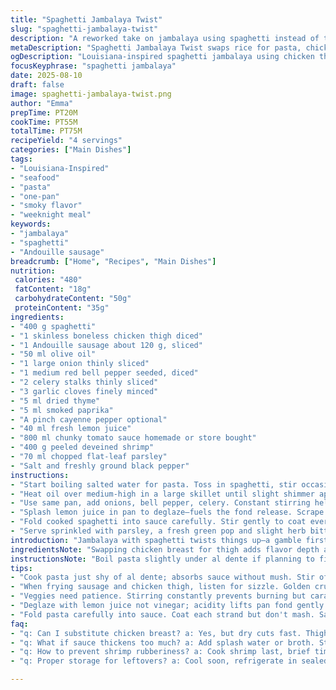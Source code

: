 ```yaml
---
title: "Spaghetti Jambalaya Twist"
slug: "spaghetti-jambalaya-twist"
description: "A reworked take on jambalaya using spaghetti instead of traditional rice. Swapped chorizo for Andouille sausage and replaced chicken breast with thigh for richer flavor. Added smoked paprika and fresh thyme for depth. Cook pasta al dente then toss with a robust sauce of sautéed veggies, spices, tomatoes, shrimp, and meats. Designed to be vibrant, slightly smoky, and zesty with lemon juice brightening the heavy umami. Sensory cues like sizzling, aromatic bubbling, and shrimp turning pink signal key moments. Practical tips included for ingredient swaps, timing adjustments, and rescue plans if sauce thickens or pasta overcooks."
metaDescription: "Spaghetti Jambalaya Twist swaps rice for pasta, chicken breast for thigh; smoky Andouille, thyme, paprika build rich, vibrant sauce with shrimp and fresh lemon punch."
ogDescription: "Louisiana-inspired spaghetti jambalaya using chicken thigh, Andouille sausage, shrimp, smoky spices. Watch for pink shrimp, bubbling sauce, al dente pasta."
focusKeyphrase: "spaghetti jambalaya"
date: 2025-08-10
draft: false
image: spaghetti-jambalaya-twist.png
author: "Emma"
prepTime: PT20M
cookTime: PT55M
totalTime: PT75M
recipeYield: "4 servings"
categories: ["Main Dishes"]
tags:
- "Louisiana-Inspired"
- "seafood"
- "pasta"
- "one-pan"
- "smoky flavor"
- "weeknight meal"
keywords:
- "jambalaya"
- "spaghetti"
- "Andouille sausage"
breadcrumb: ["Home", "Recipes", "Main Dishes"]
nutrition: 
 calories: "480"
 fatContent: "18g"
 carbohydrateContent: "50g"
 proteinContent: "35g"
ingredients:
- "400 g spaghetti"
- "1 skinless boneless chicken thigh diced"
- "1 Andouille sausage about 120 g, sliced"
- "50 ml olive oil"
- "1 large onion thinly sliced"
- "1 medium red bell pepper seeded, diced"
- "2 celery stalks thinly sliced"
- "3 garlic cloves finely minced"
- "5 ml dried thyme"
- "5 ml smoked paprika"
- "A pinch cayenne pepper optional"
- "40 ml fresh lemon juice"
- "800 ml chunky tomato sauce homemade or store bought"
- "400 g peeled deveined shrimp"
- "70 ml chopped flat-leaf parsley"
- "Salt and freshly ground black pepper"
instructions:
- "Start boiling salted water for pasta. Toss in spaghetti, stir occasionally. Watch for firm bite not mushy, likely 8-10 minutes depending on brand. Drain carefully, drizzle a touch of oil so strands don’t stick; set aside, loosely covered."
- "Heat oil over medium-high in a large skillet until slight shimmer appears. Chuck in chicken thigh pieces; golden crust, then add Andouille sausage slices. Both should sizzle loudly, cook till edges char slightly for that smoky hint. Remove from pan, let rest on plate."
- "Use same pan, add onions, bell pepper, celery. Constant stirring helps even softening. Veggies soften and start smelling sweet and faintly spicy, about 6-8 minutes. Don't burn; add splash olive oil if pan dries. Stir in garlic, thyme, smoked paprika, cayenne. Cook one minute until fragrant and aromatic. Salt and pepper now, best time to layer seasoning."
- "Splash lemon juice in pan to deglaze—fuels the fond release. Scrape those browned bits up; big flavor here. Return chicken and sausage to skillet. Pour in tomato sauce, stir well to combine. Bring to gentle simmer, bubbles rising steadily but not rolling. Add shrimp; they'll curl and pink up quickly, about 3 minutes. Shrimp overdone? Rubber city—get them off heat when just opaque."
- "Fold cooked spaghetti into sauce carefully. Stir gently to coat every strand, sauce thick enough to cling but not gluey. Adjust salt, pepper final taste test. Let sit off heat a few minutes for flavors to marry and pasta soak subtle juices."
- "Serve sprinkled with parsley, a fresh green pop and slight herb bitterness cuts richness."
introduction: "Jambalaya with spaghetti twists things up—a gamble first time but worth it. Rice is traditional but that pasta bounce changes the whole feel, makes it faster too. Using chicken thighs punches up juiciness, a step I recommend after dry breast rounds. Andouille sausage's deeper smokiness over chorizo adds gravitas; distinctive enough without overpowering. Smoked paprika and thyme transform familiar tomato sauce into a smoky, earthy stew base. Shrimp cooks fast, so timing essential—overcooking kills texture. Lemon juice wakes it all up, surprising for a rich dish but sets off the spices well. The trick is watching pasta texture carefully and managing heat when adding meats back to avoid tough bites. Cooking’s often about catch and release: that frying sizzle, bubbling sauce, shrimp color shifts—they tell you exactly when."
ingredientsNote: "Swapping chicken breast for thigh adds flavor depth and better moisture retention—thigh doesn’t dry out as easily. I find Andouille sausage more authentic than chorizo here; if unavailable, smoked kielbasa or spicy Italian sausage work fine. Red bell pepper is a visual and flavor upgrade over yellow; bell pepper color is personal but red feels richer. Smoked paprika rather than plain paprika injects that subtle smoke tone that mimics the slow-cooked depths of jambalaya. Fresh thyme replaces oregano to bring a fresher herbal note. If tomato sauce is too sweet or watery, drain or reduce with a simmer to concentrate. Shrimp size varies; adjust cook time accordingly—the goal is just opaque and curled. Parsley must be fresh and chopped fine to avoid overpowering the dish. Olive oil quantity can be marginally scaled depending on skillet size—don’t skimp on fat or you lose the flavor anchor."
instructionsNote: "Boil pasta slightly under al dente if planning to finish in sauce; it will absorb juices without turning sludge. Always toss pasta with oil after draining to prevent clumping—patience keeps strands separate later. Browning chicken and sausage separately first creates fond that enriches sauce bases. Don’t rush softening vegetables; flavor builds as they caramelize gently. Garlic, herbs, spices added after veggies soften; adding too soon risks burning and bitterness. Deglazing pan with lemon juice ups acidity and flavor lift; avoid vinegar which can overpower. Shrimp added last; overcooking shrinks them into rubber. When mixing pasta and sauce, gentle folding preserves noodle integrity, prevents breakage. Always taste and tweak salt and pepper last-minute—tomato sauce brands vary. Letting dish rest off heat integrates flavors; serve with fresh herbs to cut richness. Quick fixes: if sauce thickens too much, splash water or broth; if pasta overcooks, rinse with cold water and toss with oil before adding sauce."
tips:
- "Cook pasta just shy of al dente; absorbs sauce without mush. Stir often when boiling to avoid clumps. Splash little oil after draining; strands stay separate, no glue. Timing here sets the foundation; drying pasta ruins texture fast."
- "When frying sausage and chicken thigh, listen for sizzle. Golden crust forms quickly, edges darken for smoky notes. Rest meat after cooking; juices redistribute. That prep develops fond, which flavors the sauce; skip browning and sauce falls flat."
- "Veggies need patience. Stirring constantly prevents burning but caramelization barrels flavor. Onions, celery, peppers soften and get sweet with faint spice hints. Garlic and herbs tossed in later; add too soon, bitterness scars dish with burnt garlic taste."
- "Deglaze with lemon juice not vinegar; acidity lifts pan fond gently. Scrape browned bits well; that’s flavor depth. Adding shrimp last limits rubber texture. Watch color shift, from translucent to opaque pink signals doneness; overcooked shrinks to tough rubber."
- "Fold pasta carefully into sauce. Coat each strand but don't mash. Sauce consistency matters; thick enough to cling but no clumps, no glue. Salt and pepper tweak last; tomato base varies widely. Resting off heat settles flavors, pasta soaks subtle juices. Parsley finishes bright and slightly bitter."
faq:
- "q: Can I substitute chicken breast? a: Yes, but dry cuts fast. Thigh is juicier, better for braise. If breast, watch heat; slice thin. Might add slight rubber if overcooked, variable moisture retention."
- "q: What if sauce thickens too much? a: Add splash water or broth. Stir through to loosen. Simmer to reduce excess water if too runny. Sauce texture affects coating and balance. Slow adjustments better than quick fixes."
- "q: How to prevent shrimp rubberiness? a: Cook shrimp last, brief time. About 3 minutes max after sauce simmers gently. Pull off heat once pink and curled; translucent edges gone. Overcooking shrinks flesh, turns chewy rubber. Size matters; adjust time accordingly."
- "q: Proper storage for leftovers? a: Cool soon, refrigerate in sealed container. Reheat gently with splash water or broth to loosen sauce. Freezing breaks texture, better fresh. Use within two days for decent quality. Pasta tends to stiffen when cold."

---
```

